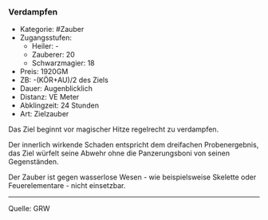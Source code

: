 ### Verdampfen

- Kategorie: #Zauber
- Zugangsstufen:
  - Heiler: -
  - Zauberer: 20
  - Schwarzmagier: 18
- Preis: 1920GM
- ZB: -(KÖR+AU)/2 des Ziels
- Dauer: Augenblicklich
- Distanz: VE Meter
- Abklingzeit: 24 Stunden
- Art: Zielzauber

Das Ziel beginnt vor magischer Hitze regelrecht zu verdampfen.

Der innerlich wirkende Schaden entspricht dem dreifachen Probenergebnis, das Ziel würfelt seine Abwehr ohne die Panzerungsboni von seinen Gegenständen.

Der Zauber ist gegen wasserlose Wesen - wie beispielsweise Skelette oder Feuerelementare - nicht einsetzbar.

---

Quelle: GRW
